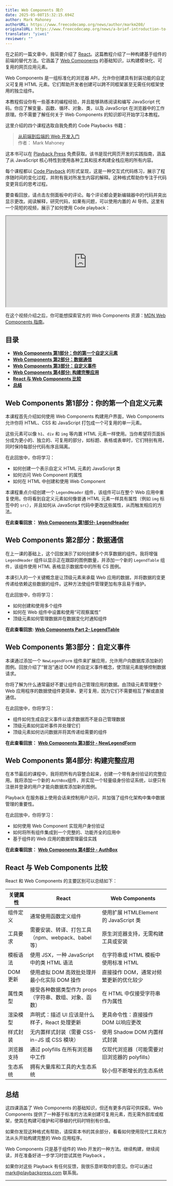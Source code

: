 ```yaml
---
title: Web Components 简介
date: 2025-05-08T15:32:15.694Z
author: Mark Mahoney
authorURL: https://www.freecodecamp.org/news/author/markm208/
originalURL: https://www.freecodecamp.org/news/a-brief-introduction-to-web-components/
translator: "yiwei"
reviewer: ""
---
```


<!-- more -->

在之前的一篇文章中，我简要介绍了 [React][1]。这篇教程介绍了一种构建基于组件的前端的替代方法。它涵盖了 [Web Components][2] 的基础知识，以构建模块化、可复用的网页应用元素。

Web Components 是一组标准化的浏览器 API，允许你创建具有封装功能的自定义可复用 HTML 元素。它们帮助开发者创建可以跨不同框架甚至无需任何框架使用的独立组件。

本教程假设你有一些基本的编程经验，并且能够熟练阅读和编写 JavaScript 代码。你应了解变量、函数、循环、对象、类，以及 JavaScript 在浏览器中的工作原理。你不需要了解任何关于 Web Components 的知识即可开始学习本教程。

这里介绍的四个课程选取自我免费的 Code Playbacks 书籍：

> [从前端到后端的 Web 开发入门][3]  
> 作者： Mark Mahoney

这本书可以在 [Playback Press][4] 免费获取。该书是现代网页开发的实践指南，涵盖了从 JavaScript 核心特性到使用各种工具和技术构建全栈应用的所有内容。

每个课程都以 [Code Playback][5] 的形式呈现，这是一种交互式代码练习，展示了程序随时间的变化过程，并附有我对所发生内容的解释。这种格式帮助你专注于代码变更背后的思考过程。

要查看回放，请点击左侧面板中的评论。每个评论都会更新编辑器中的代码并突出显示更改。阅读解释，研究代码，如果有问题，可以使用内置的 AI 导师。这里有一个简短的视频，展示了如何使用 Code playback：

<iframe width="560" height="315" src="https://www.youtube.com/embed/uYbHqCNjVDM" style="aspect-ratio: 16 / 9; width: 100%; height: auto;" title="YouTube video player" allow="accelerometer; autoplay; clipboard-write; encrypted-media; gyroscope; picture-in-picture; web-share" referrerpolicy="strict-origin-when-cross-origin" allowfullscreen="" loading="lazy"></iframe>

在这个视频介绍之后，你可能想探索官方的 Web Components 资源：[MDN Web Components 指南][6]。

## **目录**

- [**Web Components 第1部分：你的第一个自定义元素**](#web-components-第1部分你的第一个自定义元素)
- [**Web Components 第2部分：数据通信**](#web-components-第2部分数据通信)
- [**Web Components 第3部分：自定义事件**](#web-components-第3部分自定义事件)
- [**Web Components 第4部分: 构建完整应用**](#web-components-第4部分-构建完整应用)
- [**React 与 Web Components 比较**](#react-与-web-components-比较)
- [**总结**](#总结)

## **Web Components 第1部分：你的第一个自定义元素**

本课程首先介绍如何使用 Web Components 构建用户界面，Web Components 允许你将 HTML、CSS 和 JavaScript 打包成一个可复用的单一元素。

这些元素可以像 `h1`、`div` 和 `img` 等内置 HTML 元素一样使用。当你希望将页面拆分成为更小的、独立的、可复用的部分，如标题、表格或表单时，它们特别有用，同时保持每部分代码有序且隔离。

在此回放中，你将学习：

- 如何创建一个表示自定义 HTML 元素的 JavaScript 类   
- 如何访问 Web Component 的属性    
- 如何在 HTML 中创建和使用 Web Component

本课程重点介绍创建一个 `LegendHeader` 组件，该组件可以在整个 Web 应用中重复使用。你将看到自定义元素如何像普通 HTML 元素一样具有属性（例如 `img` 标签中的 `src`），并且如何从 JavaScript 代码中更改这些属性，从而触发相应的方法。

**在此查看回放：** [**Web Components 第1部分- LegendHeader**][7]

## **Web Components 第2部分：数据通信**

在上一课的基础上，这个回放演示了如何创建多个共享数据的组件。我将增强 `LegendHeader` 组件以显示正在跟踪的图例数量，并添加一个新的 `LegendTable` 组件，该组件使用 HTML 表格显示数据库中的所有 CS 图例。

本课引入的一个关键概念是让顶级元素来承载 Web 应用的数据，并将数据的变更传递给依赖这些数据的组件。这种方法使组件管理更加有序且易于维护。

在此回放中，你将学习：

- 如何创建和使用多个组件
- 如何在 Web 组件中设置和使用“可观察属性”
- 顶级元素如何管理数据并在数据变化时通知组件

**在此查看回放:** [**Web Components Part 2- LegendTable**][8]

## **Web Components 第3部分：自定义事件**

本课通过添加一个 `NewLegendForm` 组件来扩展应用，允许用户向数据库添加新的图例。回放介绍了“冒泡”通过 DOM 的自定义事件概念，使顶层元素能够控制数据请求。

你将了解为什么通常最好不要让组件自己管理应用的数据。由顶级元素管理整个 Web 应用程序的数据使组件更简单、更可复用，因为它们不需要相互了解或直接通信。

在此回放中，你将学习：

- 组件如何生成自定义事件以请求数据而不是自己管理数据
- 顶级元素如何监听事件并处理它们
- 顶级元素如何访问数据并将其传递给需要的组件

**在此查看回放：** [**Web Components 第3部分 - NewLegendForm**][9]

## **Web Components 第4部分: 构建完整应用**

在本节最后的课程中，我将把所有内容整合起来，创建一个带有身份验证的完整应用。我将添加一个新的 `AuthBox`组件，并实现一个轻量级身份验证系统，以便只有注册并登录的用户才能向数据库添加新的图例。

Playback 在服务器上使用会话来控制用户访问，并加强了组件化架构中集中数据管理的重要性。

在此回放中，你将学习：
- 如何使用 Web Component 实现用户身份验证
- 如何将所有组件集成到一个完整的、功能齐全的应用中
- 基于组件的 Web 应用的数据管理最佳实践

**在此查看回放：** [**Web Components 第4部分 - AuthBox**][10]

## **React 与 Web Components 比较**

React 和 Web Components 的主要区别可以总结如下：

| 关键属性 | React | Web Components |
| --- | --- | --- |
| 组件定义 | 通常使用函数定义组件 | 使用扩展 HTMLElement 的 JavaScript 类 |
| 工具要求 | 需要安装、转译、打包工具（npm、webpack、babel 等） | 原生浏览器支持，无需构建工具或安装 |
| 模板语法 | 使用 JSX，一种 JavaScript 中的类 HTML 语法 | 在字符串或 HTML 模板中使用标准 HTML |
| DOM 更新 | 使用虚拟 DOM 高效批处理并最小化实际 DOM 操作 | 直接操作 DOM，通常对频繁更新的优化较少 |
| 属性类型 | 接受各种数据类型作为 props（字符串、数组、对象、函数） | 在 HTML 中仅接受字符串作为属性 |
| 渲染模型 | 声明式：描述 UI 应该是什么样子，React 处理更新 | 更具命令性：直接操作 DOM 以响应更改 |
| 样式封装 | 无内置样式封装（需要 CSS-in-JS 或 CSS 模块） | 使用 Shadow DOM 内置样式封装 |
| 浏览器支持 | 通过 polyfills 在所有浏览器中工作 | 仅现代浏览器（可能需要对旧浏览器的 polyfills） |
| 生态系统 | 拥有大量库和工具的大生态系统 | 较小但不断增长的生态系统 |

## 总结

这四课涵盖了 Web Components 的基础知识，但还有更多内容可供探索。Web Components 提供了一种基于标准的方法来创建可复用元素，而无需外部库或框架，使其在构建可维护和可移植的代码时特别有价值。

如果你发现这种格式有帮助，请探索本书的其余部分，看看如何使用现代工具和方法从头开始构建完整的 Web 应用程序。

Web Components 只是基于组件的 Web 开发的一种方法。继续构建，继续阅读，并在准备好进一步学习时尝试其他 Playback 。

如果你对这些 Playback 有任何反馈，我很乐意听取你的意见。你可以通过 [mark@playbackpress.com][11] 联系我。

---

[1]: https://www.freecodecamp.org/news/a-brief-introduction-to-react/
[2]: https://developer.mozilla.org/en-US/docs/Web/API/Web_components
[3]: https://playbackpress.com/books/webdevbook/
[4]: https://playbackpress.com/books/
[5]: https://markm208.github.io/
[6]: https://developer.mozilla.org/en-US/docs/Web/API/Web_components
[7]: https://playbackpress.com/books/webdevbook/chapter/3/8
[8]: https://playbackpress.com/books/webdevbook/chapter/3/9
[9]: https://playbackpress.com/books/webdevbook/chapter/3/10
[10]: https://playbackpress.com/books/webdevbook/chapter/3/11
[11]: mailto:mark@playbackpress.com